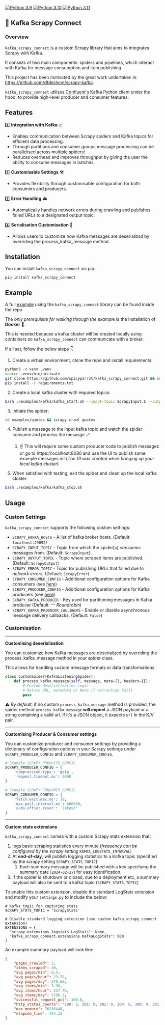 [![Python 3.9](https://img.shields.io/badge/python-3.9-blue.svg)](https://www.python.org/downloads/release/python-3918) [![Python 3.10](https://img.shields.io/badge/python-3.10-blue.svg)](https://www.python.org/downloads/release/python-31013/) [![Python 3.11](https://img.shields.io/badge/python-3.11-blue.svg)](https://www.python.org/downloads/release/python-3117/)
## 🚀 Kafka Scrapy Connect

### Overview

`kafka_scrapy_connect` is a custom Scrapy library that aims to integrates Scrapy with Kafka.

It consists of two main components: spiders and pipelines, which interact with Kafka for message consumption and item publishing.

This project has been motivated by the great work undertaken in: https://github.com/dfdeshom/scrapy-kafka. 

`kafka_scrapy_connect` utilises [Confluent's](https://github.com/confluentinc/confluent-kafka-python) Kafka Python client under the hood, to provide high-level producer and consumer features.
## Features

1️⃣ **Integration with Kafka** 📈
  - Enables communication between Scrapy spiders and Kafka topics for efficient data processing.
  - Through partitions and consumer groups message processing can be parallelised across multiple spiders!
  - Reduces overhead and improves throughput by giving the user the ability to consume messages in batches.

2️⃣ **Customisable Settings** 🛠️
  - Provides flexibility through customisable configuration for both consumers and producers.

3️⃣ **Error Handling** 🚑
  - Automatically handles network errors during crawling and publishes failed URLs to a designated output topic. 

4️⃣ **Serialisation Customisation** 🧬
  - Allows users to customize how Kafka messages are deserializsd by overriding the process_kafka_message method.

## Installation

You can install `kafka_scrapy_connect` via pip:
```
pip install kafka_scrapy_connect
```

## Example

A full [example](https://github.com/spicyparrot/kafka_scrapy_connect?tab=readme-ov-file#example) using the `kafka_scrapy_connect` library can be found inside the repo.

The *only prerequisite for walking through the exampl*e is the installation of **Docker** 🐳 . 

This is needed because a kafka cluster will be created locally using containers so `kafka_scrapy_connect` can communicate with a broker. 

If all set, follow the below steps 👇

1. Create a virtual environment, clone the repo and install requirements:
```bash
python3 -m venv .venv
source .venv/bin/activate
git clone https://github.com/spicyparrot/kafka_scrapy_connect.git && cd kafka_scrapy_connect
pip install -r requirements.txt
```
2. Create a local kafka cluster with required topics:

```bash
bash ./examples/kafka/kafka_start.sh --input-topic ScrapyInput,1 --output-topic ScrapyOutput,1 --error-topic ScrapyError,1
```

3. Initiate the spider:
```bash
cd examples/quotes && scrapy crawl quotes
```

4. Publish a message to the input kafka topic and watch the spider consume and process the mesasge 🪄 
   1. ☝️ This will require some custom producer code to publish messages or go to https://localhost:8080 and use the UI to publish some example messages in! (*The UI was created when bringing up your local kafka cluster*)


5. When satisfied with testing, exit the spider and clean up the local kafka cluster:
```bash
bash ./examples/kafka/kafka_stop.sh
```

## Usage

### Custom Settings
`kafka_scrapy_connect` supports the following custom settings:

- `SCRAPY_KAFKA_HOSTS`  - A list of kafka broker hosts. (Default: `localhost:29092`)
- `SCRAPY_INPUT_TOPIC`  - Topic from which the spider[s] *consumes* messages from. (Default: `ScrapyInput`)
- `SCRAPY_OUTPUT_TOPIC` - Topic where scraped items are published. (Default: `ScrapyOutput`)
- `SCRAPY_ERROR_TOPIC`  - Topic for publishing URLs that failed due to *network errors*. (Default: `ScrapyError`)
- `SCRAPY_CONSUMER_CONFIG` - Additional configuration options for Kafka consumers (see [here](https://github.com/confluentinc/librdkafka/blob/master/CONFIGURATION.md))
- `SCRAPY_PRODUCER_CONFIG` - Additional configuration options for Kafka producers (see [here](https://github.com/confluentinc/librdkafka/blob/master/CONFIGURATION.md))
- `SCRAPY_KAFKA_PRODUCER` - Key used for partitioning messages in Kafka producer (Default: `""` *Roundrobin*)
- `SCRAPY_KAFKA_PRODUCER_CALLBACKS` - Enable or disable asynchronous message delivery callbacks. (Default: `False`)

### Customisation

---

**Customising deserialisation** 

You can customize how Kafka messages are deserialized by overriding the process_kafka_message method in your spider class. 

This allows for handling custom message formats or data transformations.

```python
class CustomSpider(KafkaListeningSpider):
    def process_kafka_message(self, message, meta={}, headers={}):
        # Custom deserialization logic
        # Return URL, metadata or None if extraction fails
        pass
```

⚠️ *By default*, if no custom `process_kafka_message` method is provided, the spider method `process_kafka_message` **will expect** a JSON payload or a string containing a valid url. If it's a JSON object, it expects `url` in the K/V pair.

---

**Customising Producer & Consumer settings**

You can customize producer and consumer settings by providing a dictionary of configuration options in your Scrapy settings under `SCRAPY_PRODUCER_CONFIG` and `SCRAPY_CONSUMER_CONFIG`.

```python
# Example SCRAPY_PRODUCER_CONFIG
SCRAPY_PRODUCER_CONFIG = {
    'compression.type': 'gzip',
    'request.timeout.ms': 5000
}

# Example SCRAPY_CONSUMER_CONFIG
SCRAPY_CONSUMER_CONFIG = {
    'fetch.wait.max.ms': 10,
    'max.poll.interval.ms': 600000,
    'auto.offset.reset': 'latest'
}
```
---
**Custom stats extensions**

`kafka_scrapy_connect` comes with a custom Scrapy stats extension that:
1. logs basic scraping statistics every minute (*frequency can be configured by the scrapy setting* `KAFKA_LOGSTATS_INTERVAL`)
2. At **end-of-day**, will publish logging statistics to a Kafka topic (specified by the scrapy setting `SCRAPY_STATS_TOPIC`).
   1. Each summary message will be published with a key specifying the summary date (`2024-02-27`) for easy identification.
3.  If the spider is shutdown or closed, due to a deployment etc, a summary payload will also be sent to a kafka topic (`SCRAPY_STATS_TOPIC`)


To enable this custom extension, disable the standard LogStats extension and modify your `settings.py` to include the below:
```
# Kafka topic for capturing stats
SCRAPY_STATS_TOPIC = 'ScrapyStats'

# Disable standard logging extension (use custom kafka_scrapy_connect extension)
EXTENSIONS = {
  "scrapy.extensions.logstats.LogStats": None,
  "kafka_scrapy_connect.extensions.KafkaLogStats": 500
}
```

An example summary payload will look like:
```json
{
	"pages_crawled": 3,
	"items_scraped": 30,
	"avg pages/min": 0.4,
	"avg pages/hour": 23.78,
	"avg pages/day": 570.63,
	"avg items/min": 3.96,
	"avg items/hour": 237.76,
	"avg items/day": 5706.3,
	"successful_request_pct": 100.0,
	"http_status_counts": "200: 3, 201: 0, 202: 0, 204: 0, 300: 0, 301: 0, 302: 0, 303: 0, 400: 0, 401: 0, 403: 0",
	"max_memory": 76136448,
	"elapsed_time": 454.23
}
```